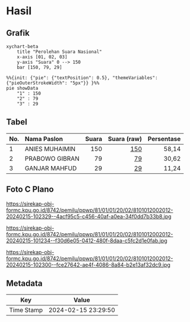 # Hasil

## Grafik

```mermaid
xychart-beta
    title "Perolehan Suara Nasional"
    x-axis [01, 02, 03]
    y-axis "Suara" 0 --> 150
    bar [150, 79, 29]
```

```mermaid
%%{init: {"pie": {"textPosition": 0.5}, "themeVariables": {"pieOuterStrokeWidth": "5px"}} }%%
pie showData
    "1" : 150
    "2" : 79
    "3" : 29
```

## Tabel

| No. | Nama Paslon    | Suara | Suara (raw) | Persentase |
|:--- |:-------------- | -----:| -----------:| ----------:|
| 1   | ANIES MUHAIMIN | 150   | [150][p-1]  | 58,14      |
| 2   | PRABOWO GIBRAN | 79    | [79][p-2]   | 30,62      |
| 3   | GANJAR MAHFUD  | 29    | [29][p-3]   | 11,24      |


[p-1]: https://github.com/gigit-pemilu/pemilu-2024/blob/main/pilpres/hitung-suara/sub/81-maluku/sub/01-maluku-tengah/sub/01-amahai/sub/2002-sepa/sub/012-tps/sub/paslon-1.txt
[p-2]: https://github.com/gigit-pemilu/pemilu-2024/blob/main/pilpres/hitung-suara/sub/81-maluku/sub/01-maluku-tengah/sub/01-amahai/sub/2002-sepa/sub/012-tps/sub/paslon-2.txt
[p-3]: https://github.com/gigit-pemilu/pemilu-2024/blob/main/pilpres/hitung-suara/sub/81-maluku/sub/01-maluku-tengah/sub/01-amahai/sub/2002-sepa/sub/012-tps/sub/paslon-3.txt

## Foto C Plano

https://sirekap-obj-formc.kpu.go.id/8742/pemilu/ppwp/81/01/01/20/02/8101012002012-20240215-102329--4acf95c5-c456-40af-a0ea-34f0dd7b33b8.jpg

https://sirekap-obj-formc.kpu.go.id/8742/pemilu/ppwp/81/01/01/20/02/8101012002012-20240215-101234--f30d6e05-0412-480f-8daa-c5fc2d1e0fab.jpg

https://sirekap-obj-formc.kpu.go.id/8742/pemilu/ppwp/81/01/01/20/02/8101012002012-20240215-102300--fce27642-ae4f-4086-8a84-b2e13af32dc9.jpg


## Metadata

| Key        | Value               |
| ---------- | ------------------- |
| Time Stamp | 2024-02-15 23:29:50 |



